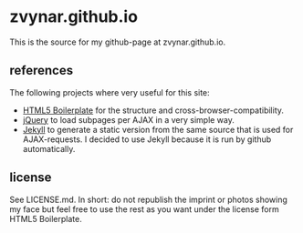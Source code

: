zvynar.github.io
================

This is the source for my github-page at zvynar.github.io.

references
----------

The following projects where very useful for this site:

* [HTML5 Boilerplate](https://github.com/h5bp/html5-boilerplate)
  for the structure and cross-browser-compatibility.
* [jQuery](https://github.com/jquery/jquery) to load subpages per AJAX in a
  very simple way.
* [Jekyll](https://github.com/mojombo/jekyll) to generate a static version from
  the same source that is used for AJAX-requests. I decided to use Jekyll
  because it is run by github automatically.

license
-------

See LICENSE.md. In short: do not republish the imprint or photos showing my face
but feel free to use the rest as you want under the license form HTML5 Boilerplate.
